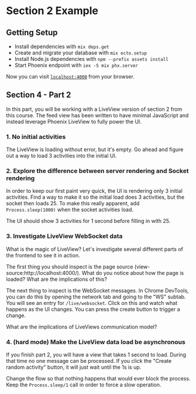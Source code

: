 # Section 2 Example

## Getting Setup

  * Install dependencies with `mix deps.get`
  * Create and migrate your database with `mix ecto.setup`
  * Install Node.js dependencies with `npm --prefix assets install`
  * Start Phoenix endpoint with `iex -S mix phx.server`

Now you can visit [`localhost:4000`](http://localhost:4000) from your browser.

## Section 4 - Part 2

In this part, you will be working with a LiveView version of section 2 from this course. The
feed view has been written to have minimal JavaScript and instead leverage Phoenix LiveView to
fully power the UI.

### 1. No initial activities

The LiveView is loading without error, but it's empty. Go ahead and figure out a way to load
3 activities into the initial UI.

### 2. Explore the difference between server rendering and Socket rendering

In order to keep our first paint very quick, the UI is rendering only 3 initial activities. Find a way
to make it so the initial load does 3 activities, but the socket then loads 25. To make this really
apparent, add `Process.sleep(1000)` when the socket activities load.

The UI should show 3 activities for 1 second before filling in with 25.

### 3. Investigate LiveView WebSocket data

What is the magic of LiveView? Let's investigate several different parts of the frontend to see it in
action.

The first thing you should inspect is the page source (view-source:http://localhost:4000/). What do
you notice about how the page is loaded? What are the implications of this?

The next thing to inspect is the WebSocket messages. In Chrome DevTools, you can do this by opening the
network tab and going to the "WS" subtab. You will see an entry for `/live/websocket`. Click on this
and watch what happens as the UI changes. You can press the create button to trigger a change.

What are the implications of LiveViews communication model?

### 4. (hard mode) Make the LiveView data load be asynchronous

If you finish part 2, you will have a view that takes 1 second to load. During that time no one message
can be processed. If you click the "Create random activity" button, it will just wait until the 1s is up.

Change the flow so that nothing happens that would ever block the process. Keep the `Process.sleep/1` call
in order to force a slow operation.
